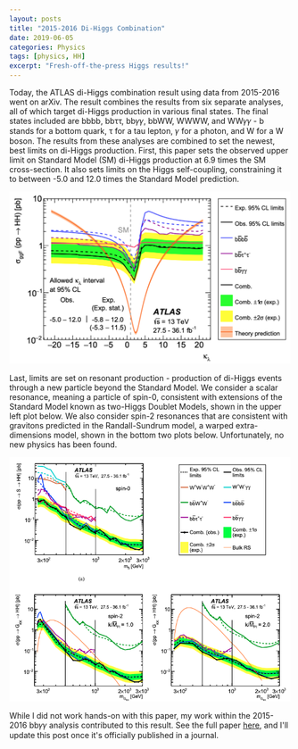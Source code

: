 ```yaml
---
layout: posts
title: "2015-2016 Di-Higgs Combination"
date: 2019-06-05
categories: Physics
tags: [physics, HH]
excerpt: "Fresh-off-the-press Higgs results!"
---
```

Today, the ATLAS di-Higgs combination result using data from 2015-2016 went on arXiv. The result combines the results from six separate analyses, all of which target di-Higgs production in various final states. The final states included are bbbb, bbττ, bb𝛾𝛾, bbWW, WWWW, and WW𝛾𝛾 - b stands for a bottom quark, τ for a tau lepton, 𝛾 for a photon, and W for a W boson. The results from these analyses are combined to set the newest, best limits on di-Higgs production. First, this paper sets the observed upper limit on Standard Model (SM) di-Higgs production at 6.9 times the SM cross-section. It also sets limits on the Higgs self-coupling, constraining it to between -5.0 and 12.0 times the Standard Model prediction. 

![center](/blogimages/hh_combination/lambda.png)

Last, limits are set on resonant production - production of di-Higgs events through a new particle beyond the Standard Model. We consider a scalar resonance, meaning a particle of spin-0, consistent with extensions of the Standard Model known as two-Higgs Doublet Models, shown in the upper left plot below. We also consider spin-2 resonances that are consistent with gravitons predicted in the Randall-Sundrum model, a warped extra-dimensions model, shown in the bottom two plots below. Unfortunately, no new physics has been found.

![center](/blogimages/hh_combination/resonant.png)


While I did not work hands-on with this paper, my work within the 2015-2016 bb𝛾𝛾 analysis contributed to this result. See the full paper [here](https://arxiv.org/abs/1906.02025), and I'll update this post once it's officially published in a journal.